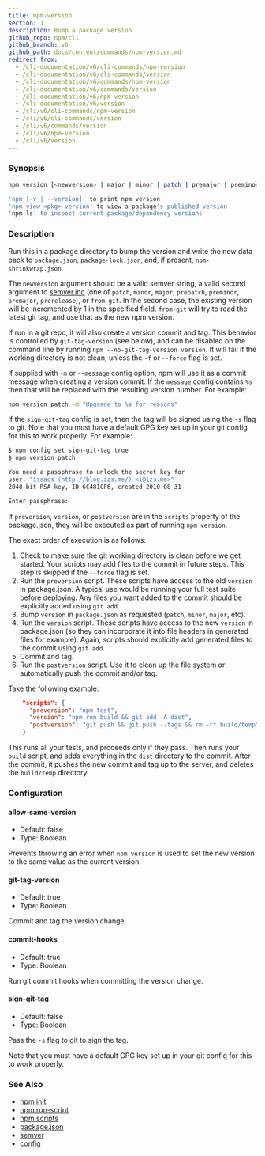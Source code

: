 ```yaml
---
title: npm-version
section: 1
description: Bump a package version
github_repo: npm/cli
github_branch: v6
github_path: docs/content/commands/npm-version.md
redirect_from:
  - /cli-documentation/v6/cli-commands/npm-version
  - /cli-documentation/v6/cli-commands/version
  - /cli-documentation/v6/commands/npm-version
  - /cli-documentation/v6/commands/version
  - /cli-documentation/v6/npm-version
  - /cli-documentation/v6/version
  - /cli/v6/cli-commands/npm-version
  - /cli/v6/cli-commands/version
  - /cli/v6/commands/version
  - /cli/v6/npm-version
  - /cli/v6/version
---
```


### Synopsis

```bash
npm version [<newversion> | major | minor | patch | premajor | preminor | prepatch | prerelease [--preid=<prerelease-id>] | from-git]

'npm [-v | --version]' to print npm version
'npm view <pkg> version' to view a package's published version
'npm ls' to inspect current package/dependency versions
```

### Description

Run this in a package directory to bump the version and write the new
data back to `package.json`, `package-lock.json`, and, if present, `npm-shrinkwrap.json`.

The `newversion` argument should be a valid semver string, a
valid second argument to [semver.inc](https://github.com/npm/node-semver#functions) (one of `patch`, `minor`, `major`,
`prepatch`, `preminor`, `premajor`, `prerelease`), or `from-git`. In the second case,
the existing version will be incremented by 1 in the specified field.
`from-git` will try to read the latest git tag, and use that as the new npm version.

If run in a git repo, it will also create a version commit and tag.
This behavior is controlled by `git-tag-version` (see below), and can
be disabled on the command line by running `npm --no-git-tag-version version`.
It will fail if the working directory is not clean, unless the `-f` or
`--force` flag is set.

If supplied with `-m` or `--message` config option, npm will
use it as a commit message when creating a version commit.  If the
`message` config contains `%s` then that will be replaced with the
resulting version number.  For example:

```bash
npm version patch -m "Upgrade to %s for reasons"
```

If the `sign-git-tag` config is set, then the tag will be signed using
the `-s` flag to git.  Note that you must have a default GPG key set up
in your git config for this to work properly.  For example:

```bash
$ npm config set sign-git-tag true
$ npm version patch

You need a passphrase to unlock the secret key for
user: "isaacs (http://blog.izs.me/) <i@izs.me>"
2048-bit RSA key, ID 6C481CF6, created 2010-08-31

Enter passphrase:
```

If `preversion`, `version`, or `postversion` are in the `scripts` property of
the package.json, they will be executed as part of running `npm version`.

The exact order of execution is as follows:
  1. Check to make sure the git working directory is clean before we get started.
     Your scripts may add files to the commit in future steps.
     This step is skipped if the `--force` flag is set.
  2. Run the `preversion` script. These scripts have access to the old `version` in package.json.
     A typical use would be running your full test suite before deploying.
     Any files you want added to the commit should be explicitly added using `git add`.
  3. Bump `version` in `package.json` as requested (`patch`, `minor`, `major`, etc).
  4. Run the `version` script. These scripts have access to the new `version` in package.json
     (so they can incorporate it into file headers in generated files for example).
     Again, scripts should explicitly add generated files to the commit using `git add`.
  5. Commit and tag.
  6. Run the `postversion` script. Use it to clean up the file system or automatically push
     the commit and/or tag.

Take the following example:

```json
    "scripts": {
      "preversion": "npm test",
      "version": "npm run build && git add -A dist",
      "postversion": "git push && git push --tags && rm -rf build/temp"
    }
```

This runs all your tests, and proceeds only if they pass. Then runs your `build` script, and
adds everything in the `dist` directory to the commit. After the commit, it pushes the new commit
and tag up to the server, and deletes the `build/temp` directory.

### Configuration

#### allow-same-version

* Default: false
* Type: Boolean

Prevents throwing an error when `npm version` is used to set the new version 
to the same value as the current version.

#### git-tag-version

* Default: true
* Type: Boolean

Commit and tag the version change.

#### commit-hooks

* Default: true
* Type: Boolean

Run git commit hooks when committing the version change.

#### sign-git-tag

* Default: false
* Type: Boolean

Pass the `-s` flag to git to sign the tag.

Note that you must have a default GPG key set up in your git config for this to work properly.

### See Also

* [npm init](/cli/v6/commands/npm-init)
* [npm run-script](/cli/v6/commands/npm-run-script)
* [npm scripts](/cli/v6/using-npm/scripts)
* [package.json](/cli/v6/configuring-npm/package-json)
* [semver](/cli/v6/using-npm/semver)
* [config](/cli/v6/using-npm/config)
